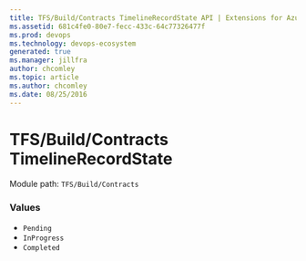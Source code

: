 ```yaml
---
title: TFS/Build/Contracts TimelineRecordState API | Extensions for Azure DevOps Services
ms.assetid: 681c4fe0-80e7-fecc-433c-64c77326477f
ms.prod: devops
ms.technology: devops-ecosystem
generated: true
ms.manager: jillfra
author: chcomley
ms.topic: article
ms.author: chcomley
ms.date: 08/25/2016
---
```


# TFS/Build/Contracts TimelineRecordState

Module path: `TFS/Build/Contracts`

### Values

* `Pending` 
* `InProgress` 
* `Completed` 
